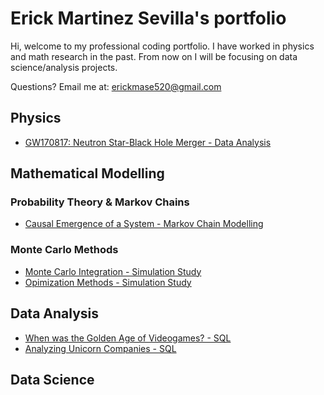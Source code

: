 # Erick Martinez Sevilla's portfolio
Hi, welcome to my professional coding portfolio. I have worked in physics and math research in the past. From now on I will be focusing on data science/analysis projects.

Questions? Email me at:
[erickmase520@gmail.com](mailto:erickmase520@gmail.com)

## Physics
* [GW170817: Neutron Star-Black Hole Merger - Data Analysis](https://github.com/erickmase/portfolio/blob/main/GW170817%20Gravitational%20Waves%20Analysis%20.ipynb)

## Mathematical Modelling 
### Probability Theory & Markov Chains
* [Causal Emergence of a System - Markov Chain Modelling](https://github.com/erickmase/portfolio/blob/main/Causal%20Inference.Rmd)

### Monte Carlo Methods 
* [Monte Carlo Integration - Simulation Study](https://github.com/erickmase/portfolio/blob/main/Simulation%20Study%20Monte%20Carlo%20Integration.pdf)
* [Opimization Methods - Simulation Study](https://github.com/erickmase/portfolio/blob/main/Simulation%20Study%20Optimization%20Methods.pdf)

## Data Analysis 
* [When was the Golden Age of Videogames? - SQL](https://github.com/erickmase/portfolio/blob/main/When%20was%20the%20Golden%20Age%20of%20videogames.ipynb)
* [Analyzing Unicorn Companies - SQL](https://github.com/erickmase/portfolio/blob/main/Analyzing%20Unicorn%20Companies.ipynb)

## Data Science

